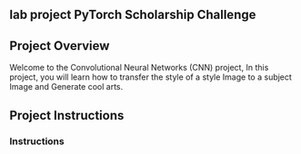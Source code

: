 ## lab project PyTorch Scholarship Challenge
## Project Overview

Welcome to the Convolutional Neural Networks (CNN) project, In this project, you will learn how to transfer the style of a style Image to a subject Image and Generate cool arts. 





## Project Instructions

### Instructions

